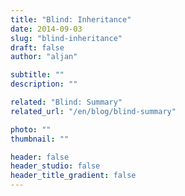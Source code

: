 ```yaml
---
title: "Blind: Inheritance"
date: 2014-09-03
slug: "blind-inheritance"
draft: false
author: "aljan"

subtitle: ""
description: ""

related: "Blind: Summary"
related_url: "/en/blog/blind-summary"

photo: ""
thumbnail: ""

header: false
header_studio: false
header_title_gradient: false
---
```

